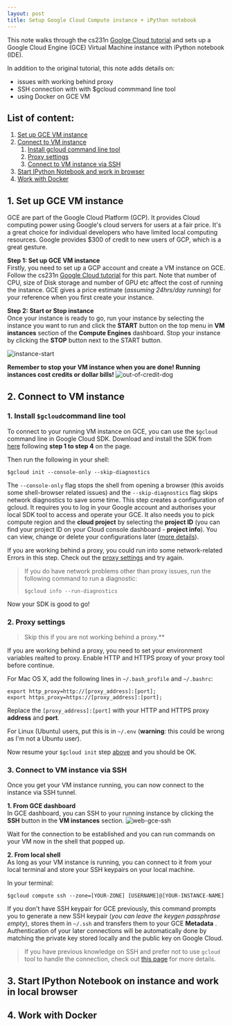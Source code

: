 ```yaml
---
layout: post
title: Setup Google Cloud Compute instance + iPython notebook
---
```


This note walks through the cs231n [Goolge Cloud tutorial][cs231n-tutorial] and sets up a Google Cloud Engine (GCE) Virtual Machine instance with iPython notebook (IDE). 

[cs231n-tutorial]:http://cs231n.github.io/gce-tutorial

In addition to the original tutorial, this note adds details on:

- issues with working behind proxy
- SSH connection with with $gcloud commmand line tool
- using Docker on GCE VM


## List of content:
1. [Set up GCE VM instance](#1-set-up-gce-vm-instance)
2. [Connect to VM instance](#2-connect-to-vm-instance)  
    1. [Install gcloud command line tool](#1-install-gcloud-command-line-tool)
    2. [Proxy settings](#2-proxy-settings)
    3. [Connect to VM instance via SSH](#3-connect-to-vm-instance-via-ssh)
3. [Start IPython Notebook and work in browser](#3-start-ipython-notebook-and-work-in-browser)
4. [Work with Docker](#4-work-with-docker)


## 1. Set up GCE VM instance  
GCE are part of the Google Cloud Platform (GCP). It provides Cloud computing power using Google's cloud servers for users at a fair price. It's a great choice for individual developers who have limited local computing resources. Google provides $300 of credit to new users of GCP, which is a great gesture.

**Step 1: Set up GCE VM instance**  
Firstly, you need to set up a GCP account and create a VM instance on GCE. Follow the cs231n [Google Cloud tutorial][cs231n-tutorial] for this part. Note that number of CPU, size of Disk storage and number of GPU etc affect the cost of running the instance. GCE gives a price estimate (*assuming 24hrs/day running*) for your reference when you first create your instance.  

 **Step 2: Start or Stop instance**  
Once your instance is ready to go, run your instance by selecting the instance you want to run and click the **START** button on the top menu in **VM instances** section of the **Compute Engines** dashboard. Stop your instance by clicking the **STOP** button next to the START button.

![instance-start](https://raw.githubusercontent.com/HarveyQ/HarveyQ.github.io/master/images/gce-start.png)

**Remember to stop your VM instance when you are done! Running instances cost credits or dollar bills!**
![out-of-credit-dog](http://cs231n.github.io/assets/sadpuppy_nocredits.png)

## 2. Connect to VM instance  
### 1. Install `$gcloud`command line tool  
To connect to your running VM instance on GCE, you can use the `$gcloud` command line in Google Cloud SDK. Download and install the SDK from [here](https://cloud.google.com/sdk/docs) following **step 1 to step 4** on the page.  
   
Then run the following in your shell:  
```
$gcloud init --console-only --skip-diagnostics
```
   
The `--console-only` flag stops the shell from opening a browser (this avoids some shell-browser related issues) and the `--skip-diagnostics` flag skips network diagnostics to save some time. This step creates a configuration of gcloud. It requires you to log in your Google account and authorises your local SDK tool to access and operate your GCE. It also needs you to pick compute region and the **cloud project** by selecting the **project ID** (you can find your project ID on your Cloud console dashboard - **project info**). You can view, change or delete your configurations later ([more details](https://cloud.google.com/sdk/docs/managing-configurations)).  
   
If you are working behind a proxy, you could run into some network-related Errors in this step. Check out the [proxy settings](#2-proxy-settings) and try again.  
   
>If you do have network problems other than proxy issues, run the following command to run a diagnostic:  
>```
>$gcloud info --run-diagnostics
>```
   
Now your SDK is good to go!  
   
### 2. Proxy settings  
>Skip this if you are not working behind a proxy.**  
   
If you are working behind a proxy, you need to set your environment variables realted to proxy. Enable HTTP and HTTPS proxy of your proxy tool before continue.  
     
For Mac OS X, add the following lines in `~/.bash_profile` and `~/.bashrc`:  
```
export http_proxy=http://[proxy_address]:[port];
export https_proxy=https://[proxy_address]:[port];
```
Replace the `[proxy_address]:[port]` with your HTTP and HTTPS proxy **address** and **port**.  
   
For Linux (Ubuntu) users, put this is in `~/.env` (**warning**: this could be wrong as I'm not a Ubuntu user).  

Now resume your `$gcloud init` step [above](#1-install-gcloud-command-line-tool) and you should be OK.  
   
   
### 3. Connect to VM instance via SSH  
Once you get your VM instance running, you can now connect to the instance via SSH tunnel.  

**1. From GCE dashboard**  
In GCE dashboard, you can SSH to your running instance by clicking the **SSH** button in the **VM instances** section.
![web-gce-ssh](https://raw.githubusercontent.com/HarveyQ/HarveyQ.github.io/master/images/web-gce-ssh.png)  

Wait for the connection to be established and you can run commands on your VM now in the shell that popped up.  


**2. From local shell**  
As long as your VM instance is running, you can connect to it from your local terminal and store your SSH keypairs on your local machine.  

In your terminal:  
```
$gcloud compute ssh --zone=[YOUR-ZONE] [USERNAME]@[YOUR-INSTANCE-NAME]
```

If you don't have SSH keypair for GCE previously, this command prompts you to generate a new SSH keypair (*you can leave                the keygen passphrase empty*), stores them in `~/.ssh` and transfers them to your GCE **Metadata** . Authentication of your later connections will be automatically done by matching the private key stored locally and the public key on Google Cloud. 

>If you have previous knowledge on SSH and prefer not to use `gcloud` tool to handle the connection, check out [this page](https://cloud.google.com/compute/docs/instances/connecting-to-instance) for more details.

## 3. Start IPython Notebook on instance and work in local browser

## 4. Work with Docker
